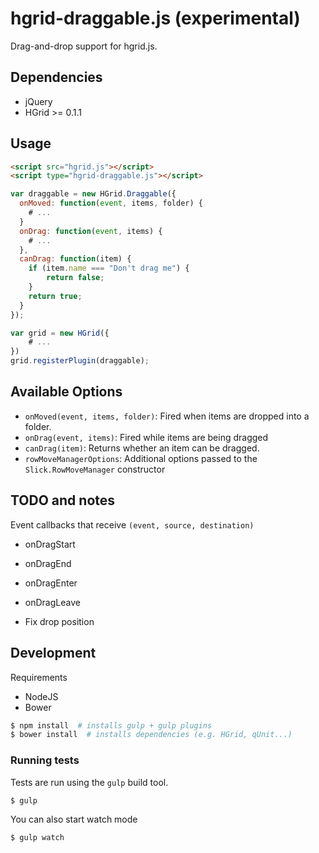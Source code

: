 # hgrid-draggable.js (experimental)

Drag-and-drop support for hgrid.js.

## Dependencies

- jQuery
- HGrid >= 0.1.1

## Usage 

```html
<script src="hgrid.js"></script>
<script type="hgrid-draggable.js"></script>
```

```js
var draggable = new HGrid.Draggable({
  onMoved: function(event, items, folder) {
    # ...
  }
  onDrag: function(event, items) {
    # ... 
  },
  canDrag: function(item) {
    if (item.name === "Don't drag me") {
        return false;
    }
    return true;
  }
});

var grid = new HGrid({
    # ...
})
grid.registerPlugin(draggable);

```


## Available Options

- `onMoved(event, items, folder)`: Fired when items are dropped into a folder.
- `onDrag(event, items)`: Fired while items are being dragged
- `canDrag(item)`: Returns whether an item can be dragged.
- `rowMoveManagerOptions`: Additional options passed to the `Slick.RowMoveManager` constructor


## TODO and notes

Event callbacks that receive `(event, source, destination)`

- onDragStart
- onDragEnd
- onDragEnter
- onDragLeave

- Fix drop position


## Development

Requirements

- NodeJS
- Bower

```sh
$ npm install  # installs gulp + gulp plugins
$ bower install  # installs dependencies (e.g. HGrid, qUnit...)
```


### Running tests

Tests are run using the `gulp` build tool.

```sh
$ gulp
```

You can also start watch mode

```sh
$ gulp watch
```


